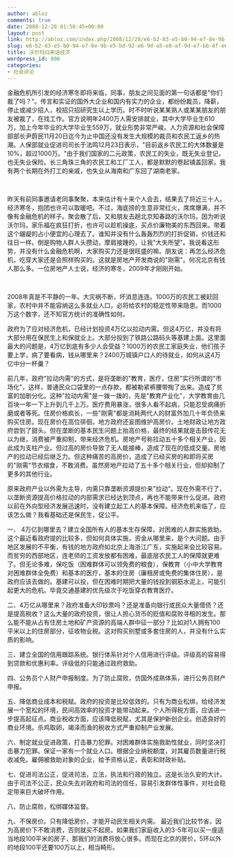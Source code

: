 ```yaml
---
author: abloz
comments: true
date: 2008-12-28 01:58:45+00:00
layout: post
link: http://abloz.com/index.php/2008/12/28/e6-b2-83-e5-b0-94-e7-8e-9b-e5-bd-92-e6-9d-a5-e8-af-9d-e7-bb-8f-e6-b5-8e/
slug: e6-b2-83-e5-b0-94-e7-8e-9b-e5-bd-92-e6-9d-a5-e8-af-9d-e7-bb-8f-e6-b5-8e
title: 沃尔玛归来话经济
wordpress_id: 806
categories:
- 社会评论
---
```


金融危机所引发的经济寒冬即将来临，同事，朋友之间见面的第一句话都是"你们裁了吗？"。传言和实证的国外大企业和国内有实力的企业，都纷纷裁员，降薪，停止或减少招人，校招只招研究生以上学历。时不时听说某某熟人或某某朋友的朋友被裁了，在找工作。官方说明年2400万人需安排就业，其中大学毕业生610万，加上今年毕业的大学毕业生559万，就业形势非常严峻。人力资源和社会保障部部长尹蔚民11月20日迄今为止中国还没有发生大规模的裁员和农民工返乡的热潮。人保部就业促进司司长于法鸣12月23日表示，"目前返乡农民工的大体数量是10%，超过1000万。"由于我们国家的二元政策，农民工的失业，既无失业登记，也无失业保险。长三角珠三角的农民工和工厂工人，都是默默的卷起铺盖回家。我有两个长期在外打工的亲戚，也失业从海南和广东回了湖南老家。





 




昨天有前同事邀请老同事聚聚，本来估计有十来个人会去，结果去了将近三十人。经济寒冬，抱团也许可以取暖吧。不过，海底捞的生意非常红火，席席爆满，并不像有金融危机的样子。聚会散了后，又和朋友去趟北京知春路的沃尔玛，因为听说沃尔玛，家乐福在疯狂打折，也许可以趁机操底，买点价廉物美的东西回来。带着这个龌龊的占小便宜的心理去了。谁知并没有什么轰轰烈烈的打折促销，价钱还和往日一样。倒是购物人群人头攒动，摩肩接踵的，让我"大失所望"。我说看这形势，并没有什么金融危机啊，大家购买力还是很旺盛的嘛。朋友说：再怎么经济危机，吃穿大家还是会照样购买的。这就是房地产开发商说的"刚需"。何况北京有钱人那么多。一位房地产人士说，经济的寒冬，2009年才刚刚开始。





 




2008年真是不平静的一年。大灾祸不断，坏消息连连。1000万的农民工被赶回家，农村中并不能容纳这么多就业人口，必将给农村的稳定性带来隐患。而1000万这个数字，还不知官方统计的准确性如何。




政府为了应对经济危机，已经计划投资4万亿以拉动内需。但这4万亿，并没有将大部分用在保民生上和保就业上。大部分投到了铁路公路码头等基建上面。这里面最大的问题是，4万亿到底有多少人会受益？1000万的农民工家庭失业，他们孩子要上学，病了要看病，钱从哪里来？2400万城镇户口人的待就业，如何从这4万亿中分一杯羹？




前几年，政府"拉动内需"的方式，是将垄断的"教育，医疗，住房"实行所谓的"市场化"，这样，普通民众口袋里的一点存款，都被勒紧裤腰带掏了出来。造成了贫富的加剧分化。这种"拉动内需"是一拨一拨的，先是"教育产业化"，大学教育由几百块一年一下上升到几千上万。医疗费用暴涨，很多人看不起病，只能忍受病痛折磨或者等死。住房价格疯长，一些"刚需"都是消耗两代人的财富外加几十年负债来购买住房。现在房价在高位徘徊，地方政府还妄图维护高房价。土地财政让地方政府尝到了甜头。但在垄断的基本民生问题上抬高价格，最终的结果就是击鼓传花无以为继，消费被严重抑制，带来经济危机。房地产号称拉动五十多个相关产业，因此成为支柱产业。但过高的房价导致了无人能接棒，造成了现在的低成交量。房地产的拉动已经后继乏力。但这种痛苦的高房价，造成了已经买房的和即将买房的"刚需"节衣缩食，不敢消费。虽然房地产拉动了五十多个相关行业，但却抑制了更多的其他行业。





原来政府产业以外需为主导，内需只靠垄断资源提价来"拉动"。现在外需不行了，以垄断资源提高价格拉动的内部需求已经达到顶点，再也不能带来什么促进。政府以前在外向型经济发展迅速时，没有建立起工人的基本保障。经济危机来临了，应该怎么做？我看基础还是保民生，促公平。




一、 4万亿到哪里去？建立全国所有人的基本生存保障，对困难的人群实施救助。这个最近看政府提的比较多，但如何具体实施，资金从哪里来，是个大问题。由于地区发展的不平衡，有钱的地方政府如北京上海浙江广东，实施起来会比较容易。而贫穷的西部地区，连老师的工资发放都有困难，最底层农民工人的保障就更难了。但无论多难，保吃饭（困难群体可以领免费的粮食），保教育（小中大学教育对困难群体全免费）和基本的医疗，基本的住房（廉租房或免费的集体住房），是政府应该去做的。基建可以投，但在困难时期把大量的钱投到钢筋水泥上，可能引起更大的危机。毕竟交通基建的优先级次于吃饭穿衣教育医疗。





二、4万亿从哪里来？政府准备大印钞票吗？还是准备向银行或民众大量借债？还是提高税收？这么大量的政府投资，很让人担心货币的贬值和腐败寻租的发生。那么能不能从占有住房土地和矿产资源的高端人群中征一部分？比如对1人拥有100平米以上的住房部分，征收物业税。这对购买别墅或多套住房的人，并没有什么实质的影响。




三、建立全国的信用跟踪系统。银行体系针对个人信用进行评级。评级高的容易得到贷款和优惠利率。评级低的只能通过政府救助。




四、公务员个人财产申报制度。为了防止腐败，仿国外成熟体系，进行公务员财产申报。




五、降低商业成本和税赋。政府的投资是比较低效的。只有为商业松绑，给经济发展一个宽松的环境，民间高效率的投资才能带动起来。个人所得税方面，应该进一步提高起征点。商业税收方面，应该降低税赋，尤其是保护新创企业。创造良好的商业环境。杀鸡取卵，竭泽而渔的税收方式严重抑制产业发展。




六、制定就业促进政策，打击暴力犯罪。对困难群体实施救助性就业，同时坚决打击暴力犯罪。保证一家有一个就业人口。根据企业纳税额度，对其雇员数量进行税收减免。雇佣被救助对象的企业，给予资格认定，表彰和财政补贴。




七、促进司法公正，促进司法，立法，执法和行政的独立。这是长治久安的大计。由于司法不公正，民众失去对政府和司法的信任，容易引发群体性事件，对社会稳定带来巨大破坏作用。




八、防止腐败，松绑媒体监督。




九、不保房价。只有降低房价，才能开动民生相关内需。 最近我们比较节省，因为高房价下不敢消费，否则就买不起房。如果我们家庭收入的3-5年可以买一座适当地段100平米的房子，那我们的消费将放心很多。而现在北京的房价，5环以外的地段100平还要100万以上，相当畸形。



